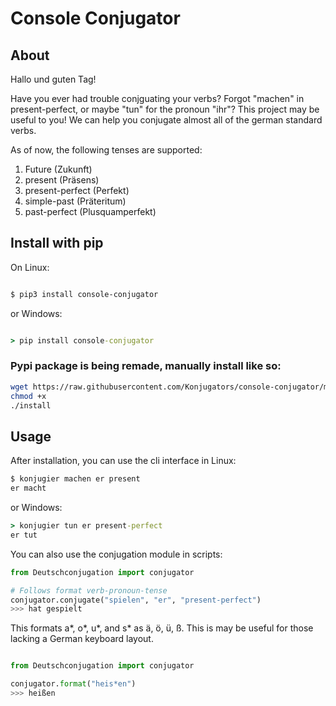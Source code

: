 # Console Conjugator


## About
Hallo und guten Tag!

Have you ever had trouble conjguating your verbs? Forgot "machen" in present-perfect, or maybe "tun" for the pronoun "ihr"? 
This project may be useful to you! We can help you conjugate almost all of the german standard verbs.

As of now, the following tenses are supported:
1. Future (Zukunft)
2. present (Präsens)
3. present-perfect (Perfekt)
4. simple-past (Präteritum)
5. past-perfect (Plusquamperfekt)

## Install with pip
On Linux:


```bash

$ pip3 install console-conjugator

```

or Windows:

```cmd

> pip install console-conjugator

```
### Pypi package is being remade, manually install like so:

```bash
wget https://raw.githubusercontent.com/Konjugators/console-conjugator/main/install
chmod +x
./install
```

## Usage
After installation, you can use the cli interface in Linux:
```bash
$ konjugier machen er present
er macht
```
or Windows:
```cmd
> konjugier tun er present-perfect
er tut
```

You can also use the conjugation module in scripts:
```python
from Deutschconjugation import conjugator

# Follows format verb-pronoun-tense
conjugator.conjugate("spielen", "er", "present-perfect")
>>> hat gespielt
```

This formats a\*, o\*, u\*, and s\* as ä, ö, ü, ß. This is may be useful for those lacking a German keyboard layout.
```python

from Deutschconjugation import conjugator

conjugator.format("heis*en")
>>> heißen
```
